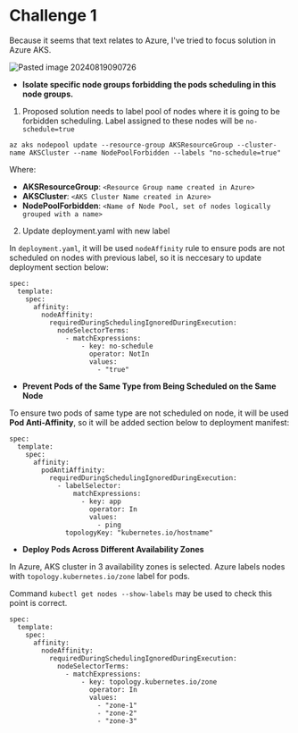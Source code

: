  # Challenge 1
 
Because it seems that text relates to Azure, I've tried to focus solution in Azure AKS.

![Pasted image 20240819090726](https://github.com/user-attachments/assets/621273b7-2133-40dc-b944-e98f948d27c3)

- **Isolate specific node groups forbidding the pods scheduling in this node
groups.**

1. Proposed solution needs to label pool of nodes where it is going to be forbidden scheduling. Label assigned to these nodes will be `no-schedule=true`
```
az aks nodepool update --resource-group AKSResourceGroup --cluster-name AKSCluster --name NodePoolForbidden --labels "no-schedule=true"
```
Where:
- **AKSResourceGroup**: `<Resource Group name created in Azure>`
- **AKSCluster**: `<AKS Cluster Name created in Azure>`
- **NodePoolForbidden**: `<Name of Node Pool, set of nodes logically grouped with a name>`

2. Update deployment.yaml with new label

In `deployment.yaml`, it will be used `nodeAffinity` rule to ensure pods are not scheduled on nodes with previous label, so it is neccesary to update deployment section below:

```
spec:
  template:
    spec:
      affinity:
        nodeAffinity:
          requiredDuringSchedulingIgnoredDuringExecution:
            nodeSelectorTerms:
              - matchExpressions:
                  - key: no-schedule
                    operator: NotIn
                    values:
                      - "true"

```

- **Prevent Pods of the Same Type from Being Scheduled on the Same Node**

To ensure two pods of same type are not scheduled on node, it will be used **Pod Anti-Affinity**,
so it will be added section below to deployment manifest:

```
spec:
  template:
    spec:
      affinity:
        podAntiAffinity:
          requiredDuringSchedulingIgnoredDuringExecution:
            - labelSelector:
                matchExpressions:
                  - key: app
                    operator: In
                    values:
                      - ping
              topologyKey: "kubernetes.io/hostname"
```

- **Deploy Pods Across Different Availability Zones**

In Azure,  AKS cluster in 3 availability zones is selected. Azure labels nodes with `topology.kubernetes.io/zone` label for pods.

Command `kubectl get nodes --show-labels` may be used to check this point is correct.

```
spec:
  template:
    spec:
      affinity:
        nodeAffinity:
          requiredDuringSchedulingIgnoredDuringExecution:
            nodeSelectorTerms:
              - matchExpressions:
                  - key: topology.kubernetes.io/zone
                    operator: In
                    values:
                      - "zone-1"
                      - "zone-2"
                      - "zone-3"
```

